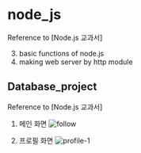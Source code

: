 # node_js
Reference to [Node.js 교과서]

3. basic functions of node.js
4. making web server by http module

## Database_project
Reference to [Node.js 교과서]

1. 메인 화면
![follow](https://user-images.githubusercontent.com/46715655/62822997-a785e700-bbc6-11e9-988a-6b545c27c3c6.png)

2. 프로필 화면
![profile-1](https://user-images.githubusercontent.com/46715655/62823002-c3898880-bbc6-11e9-8f58-ee9a979b97c0.png)

